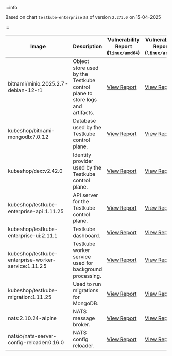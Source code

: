 :::info

Based on chart `testkube-enterprise` as of version `2.271.0` on 15-04-2025

:::

| Image | Description | Vulnerability Report (`linux/amd64`) | Vulnerability Report (`linux/arm64`) | Docker Image |
|-------|-------------|----------------------------------------|----------------------------------------|--------------|
| bitnami/minio:2025.2.7-debian-12-r1 | Object store used by the Testkube control plane to store logs and artifacts. | [View Report](./minio-2025.2.7-debian-12-r1_linux_amd64.md) | [View Report](./minio-2025.2.7-debian-12-r1_linux_arm64.md) | [View Image](https://hub.docker.com/layers/bitnami/minio/2025.2.7-debian-12-r1/images/sha256-6200cedfbe0d340913f74f16f93dcd203ec89702c7f120abf45b4bbbea3689cf?context=explore) |
| kubeshop/bitnami-mongodb:7.0.12 | Database used by the Testkube control plane. | [View Report](./bitnami-mongodb-7.0.12_linux_amd64.md) | [View Report](./bitnami-mongodb-7.0.12_linux_arm64.md) | [View Image](https://hub.docker.com/layers/kubeshop/bitnami-mongodb/7.0.12/images/sha256-43aa0e5c2e3eff47a9d82ab89e3d0bdde515b9b64628d328a18342e1facba8aa?context=explore) |
| kubeshop/dex:v2.42.0 | Identity provider used by the Testkube control plane. | [View Report](./dex-v2.42.0_linux_amd64.md) | [View Report](./dex-v2.42.0_linux_arm64.md) | [View Image](https://hub.docker.com/layers/kubeshop/dex/v2.42.0/images/sha256-10dc393947e2d04dd8c0972ccf405e6f47aba0b694af059c94aa9d249d69ae1b?context=explore) |
| kubeshop/testkube-enterprise-api:1.11.25 | API server for the Testkube control plane. | [View Report](./testkube-enterprise-api-1.11.25_linux_amd64.md) | [View Report](./testkube-enterprise-api-1.11.25_linux_arm64.md) | [View Image](https://hub.docker.com/layers/kubeshop/testkube-enterprise-api/1.11.25/images/sha256-9772759a74cbbcefd31aca4d03f5852a6d17af31ba4f19f0ca2fd73b7cee51c2?context=explore) |
| kubeshop/testkube-enterprise-ui:2.11.1 | Testkube dashboard. | [View Report](./testkube-enterprise-ui-2.11.1_linux_amd64.md) | [View Report](./testkube-enterprise-ui-2.11.1_linux_arm64.md) | [View Image](https://hub.docker.com/layers/kubeshop/testkube-enterprise-ui/2.11.1/images/sha256-9cc8654d9716803791e25f5f45025db3f3312462c714e7707111b5d6ee20ee73?context=explore) |
| kubeshop/testkube-enterprise-worker-service:1.11.25 | Testkube worker service used for background processing. | [View Report](./testkube-enterprise-worker-service-1.11.25_linux_amd64.md) | [View Report](./testkube-enterprise-worker-service-1.11.25_linux_arm64.md) | [View Image](https://hub.docker.com/layers/kubeshop/testkube-enterprise-worker-service/1.11.25/images/sha256-1b48a978e040bf94a12942c3ab1d51937ac66daf4d8f0e9e86514690573b6b92?context=explore) |
| kubeshop/testkube-migration:1.11.25 | Used to run migrations for MongoDB. | [View Report](./testkube-migration-1.11.25_linux_amd64.md) | [View Report](./testkube-migration-1.11.25_linux_arm64.md) | [View Image](https://hub.docker.com/layers/kubeshop/testkube-migration/1.11.25/images/sha256-611ecc7842c547f223fbd8c3fc2d5991d40df2b02022bfb7dcb53a9da827c393?context=explore) |
| nats:2.10.24-alpine | NATS message broker. | [View Report](./nats-2.10.24-alpine_linux_amd64.md) | [View Report](./nats-2.10.24-alpine_linux_arm64.md) | [View Image](https://hub.docker.com/layers/library/nats/2.10.24-alpine/images/sha256-d13ec5ce79a02e1be937820dd36db611e25bd0c08cd9947fa9a5d52a56bf91fc?context=explore) |
| natsio/nats-server-config-reloader:0.16.0 | NATS config reloader. | [View Report](./nats-server-config-reloader-0.16.0_linux_amd64.md) | [View Report](./nats-server-config-reloader-0.16.0_linux_arm64.md) | [View Image](https://hub.docker.com/layers/natsio/nats-server-config-reloader/0.16.0/images/sha256-6e1f185d0f39fdf6032872bd20f1ce134d4e18c923d55f7cf93d40afcf6a8ffe?context=explore) |
